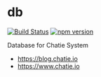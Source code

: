 # db
[![Build Status](https://api.travis-ci.org/Chatie/db.svg?branch=master)](https://travis-ci.org/chatie/db) [![npm version](https://badge.fury.io/js/%40chatie%2Fdb.svg)](https://www.npmjs.com/package/@chatie/db)

Database for Chatie System

* <https://blog.chatie.io>
* <https://www.chatie.io>
